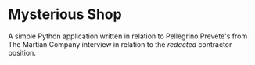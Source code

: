 # Mysterious Shop

A simple Python application written in relation to
Pellegrino Prevete's from The Martian Company
interview in relation to the *redacted* contractor
position.
